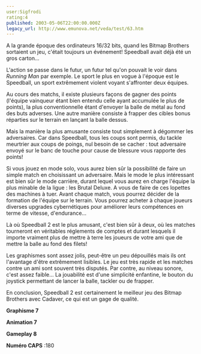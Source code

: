 ```yaml
---
user:Sigfrodi
rating:4
published: 2003-05-06T22:00:00.000Z
legacy_url: http://www.emunova.net/veda/test/63.htm
---
```

A la grande époque des ordinateurs 16/32 bits, quand les Bitmap Brothers sortaient un jeu, c'était toujours un événement! Speedball avait déjà été un gros carton...  

  

L'action se passe dans le futur, un futur tel qu'on pouvait le voir dans _Running Man_ par exemple. Le sport le plus en vogue à l'époque est le Speedball, un sport extrêmement violent voyant s'affronter deux équipes.  

  

Au cours des matchs, il existe plusieurs façons de gagner des points (l'équipe vainqueur étant bien entendu celle ayant accumulée le plus de points), la plus conventionnelle étant d'envoyer la balle de métal au fond des buts adverses. Une autre manière consiste à frapper des cibles bonus réparties sur le terrain en lançant la balle dessus.  

  

Mais la manière la plus amusante consiste tout simplement à dégommer les adversaires. Car dans Speedball, tous les coups sont permis, du tackle meurtrier aux coups de poings, nul besoin de se cacher : tout adversaire envoyé sur le banc de touche pour cause de blessure vous rapporte des points!  

  

Si vous jouez en mode solo, vous aurez bien sûr la possibilité de faire un simple match en choisissant un adversaire. Mais le mode le plus intéressant est bien sûr le mode carrière, durant lequel vous aurez en charge l'équipe la plus minable de la ligue : les Brutal Deluxe. A vous de faire de ces lopettes des machines à tuer. Avant chaque match, vous pourrez décider de la formation de l'équipe sur le terrain. Vous pourrez acheter à chaque joueurs diverses upgrades cybernétiques pour améliorer leurs compétences en terme de vitesse, d'endurance...  

  

Là où Speedball 2 est le plus amusant, c'est bien sûr à deux, où les matches tourneront en véritables réglements de comptes et durant lesquels il importe vraiment plus de mettre à terre les joueurs de votre ami que de mettre la balle au fond des filets!  

  

Les graphismes sont assez jolis, peut-être un peu dépouillés mais ils ont l'avantage d'être extrêmement lisibles. Le jeu est très rapide et les matches contre un ami sont souvent très disputés. Par contre, au niveau sonore, c'est assez faible... La jouabilité est d'une simplicité enfantine, le bouton du joystick permettant de lancer la balle, tackler ou de frapper.  

  

En conclusion, Speedball 2 est certainement le meilleur jeu des Bitmap Brothers avec Cadaver, ce qui est un gage de qualité.  

  

**Graphisme 7**  

**Animation 7**  

**Gameplay 8**  

  

**Numéro CAPS** :180
